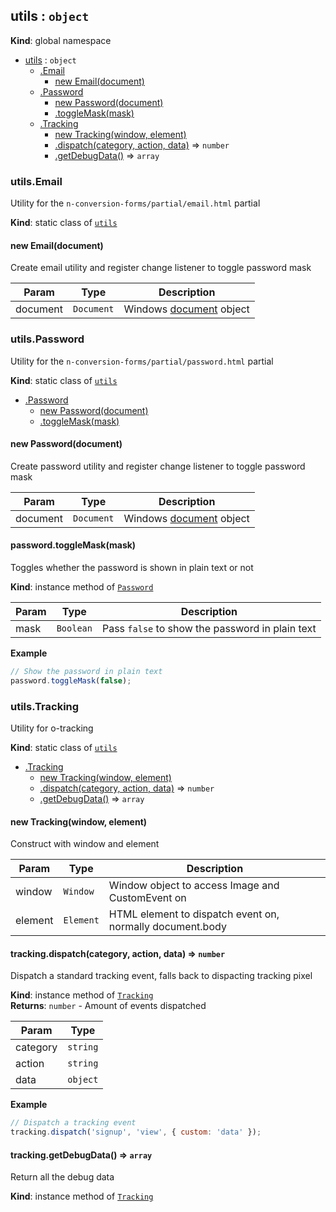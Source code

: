 <a name="utils"></a>

## utils : <code>object</code>
**Kind**: global namespace  

* [utils](#utils) : <code>object</code>
    * [.Email](#utils.Email)
        * [new Email(document)](#new_utils.Email_new)
    * [.Password](#utils.Password)
        * [new Password(document)](#new_utils.Password_new)
        * [.toggleMask(mask)](#utils.Password+toggleMask)
    * [.Tracking](#utils.Tracking)
        * [new Tracking(window, element)](#new_utils.Tracking_new)
        * [.dispatch(category, action, data)](#utils.Tracking+dispatch) ⇒ <code>number</code>
        * [.getDebugData()](#utils.Tracking+getDebugData) ⇒ <code>array</code>

<a name="utils.Email"></a>

### utils.Email
Utility for the `n-conversion-forms/partial/email.html` partial

**Kind**: static class of [<code>utils</code>](#utils)  
<a name="new_utils.Email_new"></a>

#### new Email(document)
Create email utility and register change listener to toggle password mask


| Param | Type | Description |
| --- | --- | --- |
| document | <code>Document</code> | Windows [document](https://developer.mozilla.org/en-US/docs/Web/API/Document) object |

<a name="utils.Password"></a>

### utils.Password
Utility for the `n-conversion-forms/partial/password.html` partial

**Kind**: static class of [<code>utils</code>](#utils)  

* [.Password](#utils.Password)
    * [new Password(document)](#new_utils.Password_new)
    * [.toggleMask(mask)](#utils.Password+toggleMask)

<a name="new_utils.Password_new"></a>

#### new Password(document)
Create password utility and register change listener to toggle password mask


| Param | Type | Description |
| --- | --- | --- |
| document | <code>Document</code> | Windows [document](https://developer.mozilla.org/en-US/docs/Web/API/Document) object |

<a name="utils.Password+toggleMask"></a>

#### password.toggleMask(mask)
Toggles whether the password is shown in plain text or not

**Kind**: instance method of [<code>Password</code>](#utils.Password)  

| Param | Type | Description |
| --- | --- | --- |
| mask | <code>Boolean</code> | Pass `false` to show the password in plain text |

**Example**  
```js
// Show the password in plain text
password.toggleMask(false);
```
<a name="utils.Tracking"></a>

### utils.Tracking
Utility for o-tracking

**Kind**: static class of [<code>utils</code>](#utils)  

* [.Tracking](#utils.Tracking)
    * [new Tracking(window, element)](#new_utils.Tracking_new)
    * [.dispatch(category, action, data)](#utils.Tracking+dispatch) ⇒ <code>number</code>
    * [.getDebugData()](#utils.Tracking+getDebugData) ⇒ <code>array</code>

<a name="new_utils.Tracking_new"></a>

#### new Tracking(window, element)
Construct with window and element


| Param | Type | Description |
| --- | --- | --- |
| window | <code>Window</code> | Window object to access Image and CustomEvent on |
| element | <code>Element</code> | HTML element to dispatch event on, normally document.body |

<a name="utils.Tracking+dispatch"></a>

#### tracking.dispatch(category, action, data) ⇒ <code>number</code>
Dispatch a standard tracking event, falls back to dispacting tracking pixel

**Kind**: instance method of [<code>Tracking</code>](#utils.Tracking)  
**Returns**: <code>number</code> - Amount of events dispatched  

| Param | Type |
| --- | --- |
| category | <code>string</code> | 
| action | <code>string</code> | 
| data | <code>object</code> | 

**Example**  
```js
// Dispatch a tracking event
tracking.dispatch('signup', 'view', { custom: 'data' });
```
<a name="utils.Tracking+getDebugData"></a>

#### tracking.getDebugData() ⇒ <code>array</code>
Return all the debug data

**Kind**: instance method of [<code>Tracking</code>](#utils.Tracking)  
